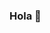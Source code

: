 ### Hola 👋

<!--
**Laz-Lopez/laz-lopez** is a ✨ _special_ ✨ repository because its `README.md` (this file) appears on your GitHub profile.



- 🔭 I’m currently working on becoming a data scientist ...
- 🌱 I’m currently learning at codeup...
- 👯 I’m looking to collaborate on ...
- 🤔 I’m looking for help with everything especially quick math...
- 💬 Ask me about everything excecpt politics I like learning about everthing especially from passionate enthusiast...
- 📫 How to reach me: very carefully via www.linkedin.com/in/lazaro-lopez-24a90b185...
- 😄 Pronouns: he/him...
- ⚡ Fun fact: While Law School Was hard it was much easier than becoming an engineer ...
-->

